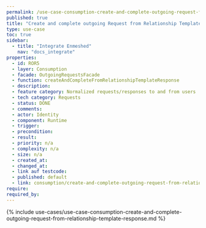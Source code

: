 ```yaml
---
permalink: /use-case-consumption-create-and-complete-outgoing-request-from-relationship-template-response
published: true
title: "Create and complete outgoing Request from Relationship Template Response"
type: use-case
toc: true
sidebar:
  - title: "Integrate Enmeshed"
    nav: "docs_integrate"
properties:
  - id: ROR5
  - layer: Consumption
  - facade: OutgoingRequestsFacade
  - function: createAndCompleteFromRelationshipTemplateResponse
  - description:
  - feature category: Normalized requests/responses to and from users
  - tech category: Requests
  - status: DONE
  - comments:
  - actor: Identity
  - component: Runtime
  - trigger:
  - precondition:
  - result:
  - priority: n/a
  - complexity: n/a
  - size: n/a
  - created_at:
  - changed_at:
  - link auf testcode:
  - published: default
  - link: consumption/create-and-complete-outgoing-request-from-relationship-template-response
require:
required_by:
---
```


{% include use-cases/use-case-consumption-create-and-complete-outgoing-request-from-relationship-template-response.md %}
